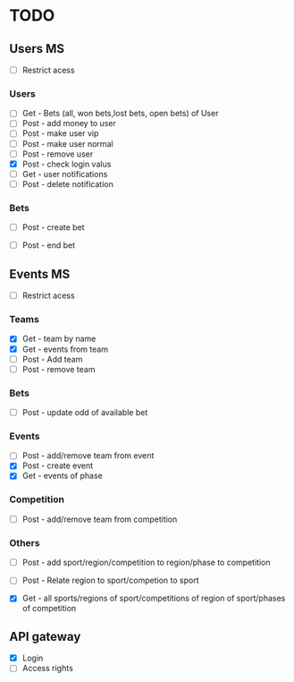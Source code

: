 # TODO

## Users MS
- [ ] Restrict acess 
### Users
- [ ] Get - Bets (all, won bets,lost bets, open bets) of User 
- [ ] Post - add money to user
- [ ] Post - make user vip
- [ ] Post - make user normal
- [ ] Post - remove user
- [x] Post - check login valus
- [ ] Get - user notifications
- [ ] Post - delete notification
### Bets
- [ ] Post - create bet
- [ ] Post - end bet


## Events MS
- [ ] Restrict acess 
### Teams 
- [x] Get - team by name
- [x] Get - events from team
- [ ] Post - Add team
- [ ] Post - remove team
### Bets
- [ ] Post - update odd of available bet
### Events
- [ ] Post - add/remove team from event
- [x] Post - create event
- [x] Get - events of phase 
### Competition
- [ ] Post - add/remove team from competition
### Others
- [ ] Post - add sport/region/competition to region/phase to competition
- [ ] Post - Relate region to sport/competion to sport
- [x] Get  - all sports/regions of sport/competitions of region of sport/phases of competition


## API gateway
- [x] Login
- [ ] Access rights
